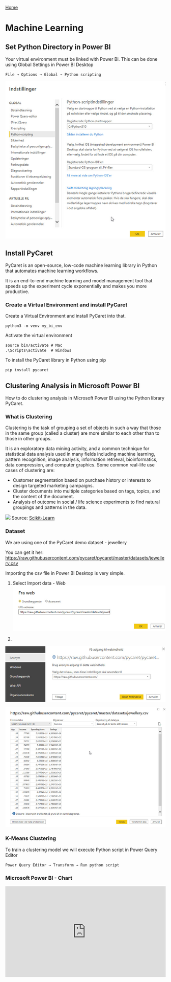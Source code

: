 [Home](../README.md)

# Machine Learning


## Set Python Directory in Power BI
Your virtual environment must be linked with Power BI. This can be done using Global Settings in Power BI Desktop

    File → Options → Global → Python scripting

![Power BI Python setting](./files/powerbi-python-settings.jpg)

## Install PyCaret
PyCaret is an open-source, low-code machine learning library in Python that automates machine learning workflows.

It is an end-to-end machine learning and model management tool that speeds up the experiment cycle exponentially and makes you more productive.

### Create a Virtual Environment and install PyCaret
Create a Virtual Environment and install PyCaret into that.

    python3 -m venv my_bi_env

Activate the virtual environment

    source bin/activate # Mac
    .\Scripts\activate  # Windows

To install the PyCaret library in Python using pip

    pip install pycaret



## Clustering Analysis in Microsoft Power BI
How to do clustering analysis in Microsoft Power BI using the Python library PyCaret.

### What is Clustering
Clustering is the task of grouping a set of objects in such a way that those in the same group (called a cluster) are more similar to each other than to those in other groups. 

It is an exploratory data mining activity, and a common technique for statistical data analysis used in many fields including machine learning, pattern recognition, image analysis, information retrieval, bioinformatics, data compression, and computer graphics. Some common real-life use cases of clustering are:

- Customer segmentation based on purchase history or interests to design targeted marketing campaigns.
- Cluster documents into multiple categories based on tags, topics, and the content of the document.
- Analysis of outcome in social / life science experiments to find natural groupings and patterns in the data.

![](https://miro.medium.com/max/700/0*C_DY4c_JQmaoSG74.png)
Source: [Scikit-Learn](https://scikit-learn.org)

### Dataset
We are using one of the PyCaret demo dataset - jewellery

You can get it her: https://raw.githubusercontent.com/pycaret/pycaret/master/datasets/jewellery.csv

Importing the csv file in Power BI Desktop is very simple.

1. Select Import data - Web
![](./files/powerbi-import-web.jpg)

2. 
![](./files/powerbi-import-web-2.jpg)

![](./files/powerbi-import-web-3.jpg)


### K-Means Clustering
To train a clustering model we will execute Python script in Power Query Editor 

    Power Query Editor → Transform → Run python script



### Microsoft Power BI - Chart

<div style="position: relative; padding-bottom: 56.25%; height: 0;"><iframe src="https://www.loom.com/embed/d333649e105449acba5421bdc1156cb6" frameborder="0" webkitallowfullscreen mozallowfullscreen allowfullscreen style="position: absolute; top: 0; left: 0; width: 100%; height: 100%;"></iframe></div>


